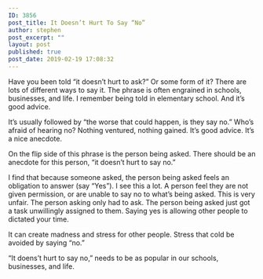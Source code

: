 ```yaml
---
ID: 3856
post_title: It Doesn’t Hurt To Say “No”
author: stephen
post_excerpt: ""
layout: post
published: true
post_date: 2019-02-19 17:08:32
---
```


<p>Have you been told “it doesn’t hurt to ask?” Or some form of it? There are lots of different ways to say it. The phrase is often engrained in schools, businesses, and life. I remember being told in elementary school. And it’s good advice.&nbsp;</p>
<!-- /wp:paragraph -->

<!-- wp:paragraph -->
<p>It’s usually followed by “the worse that could happen, is they say no.” Who’s afraid of hearing no? Nothing ventured, nothing gained. It’s good advice. It’s a nice anecdote.&nbsp;</p>
<!-- /wp:paragraph -->

<!-- wp:paragraph -->
<p>On the flip side of this phrase is the person being asked. There should be an anecdote for this person, “it doesn’t hurt to say no.”&nbsp;</p>
<!-- /wp:paragraph -->

<!-- wp:paragraph -->
<p>I find that because someone asked, the person being asked feels an obligation to answer (say “Yes”). I see this a lot. A person feel they are not given permission, or are unable to say no to what’s being asked. This is very unfair. The person asking only had to ask. The person being asked just got a task unwillingly assigned to them. Saying yes is allowing other people to dictated your time.&nbsp;</p>
<!-- /wp:paragraph -->

<!-- wp:paragraph -->
<p>It can create madness and stress for other people. Stress that cold be avoided by saying “no.”</p>
<!-- /wp:paragraph -->

<!-- wp:paragraph -->
<p>“It doens’t hurt to say no,” needs to be as popular in our schools, businesses, and life.&nbsp;</p>
<!-- /wp:paragraph -->